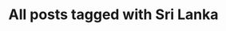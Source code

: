 ---
layout: tag
title: "All posts tagged with Sri Lanka"
permalink: /weblog/tags/sri-lanka/
taxonomy: Sri Lanka
---